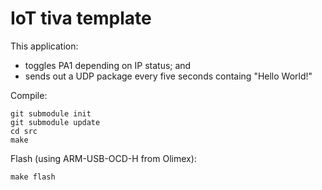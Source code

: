 # IoT tiva template

This application:
- toggles PA1 depending on IP status; and
- sends out a UDP package every five seconds containg "Hello World!"

Compile:
```
git submodule init
git submodule update
cd src
make
```

Flash (using ARM-USB-OCD-H from Olimex):
```
make flash
```
